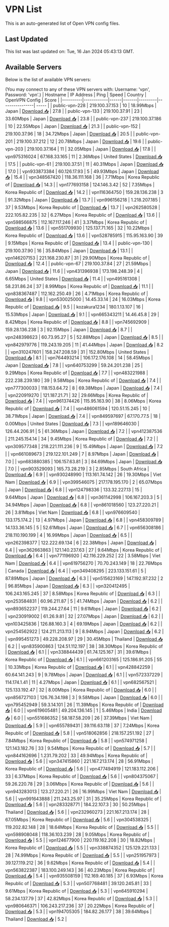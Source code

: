 # VPN List

This is an auto-generated list of Open VPN config files.

## Last Updated

This list was last updated on: Tue, 16 Jan 2024 05:43:13 GMT.

## Available Servers

Below is the list of available VPN servers:

(You may connect to any of these VPN servers with: Username: 'vpn', Password: 'vpn'.)
| Hostname | IP Address | Ping | Speed | Country | OpenVPN Config | Score |
|----------|------------|------|-------|---------|----------------| ----- |
| public-vpn-228 | 219.100.37.153 | 10 | 18.99Mbps | Japan | [Download 📥](./configs/server_0_JP.ovpn) | 27.8 |
| public-vpn-133 | 219.100.37.91 | 23 | 33.60Mbps | Japan | [Download 📥](./configs/server_1_JP.ovpn) | 23.8 |
| public-vpn-237 | 219.100.37.186 | 10 | 22.55Mbps | Japan | [Download 📥](./configs/server_2_JP.ovpn) | 21.3 |
| public-vpn-152 | 219.100.37.96 | 18 | 34.72Mbps | Japan | [Download 📥](./configs/server_3_JP.ovpn) | 20.5 |
| public-vpn-201 | 219.100.37.212 | 12 | 20.78Mbps | Japan | [Download 📥](./configs/server_4_JP.ovpn) | 19.6 |
| public-vpn-203 | 219.100.37.164 | 11 | 32.05Mbps | Japan | [Download 📥](./configs/server_5_JP.ovpn) | 17.8 |
| vpn975316024 | 67.168.33.165 | 11 | 2.36Mbps | United States | [Download 📥](./configs/server_6_US.ovpn) | 17.5 |
| public-vpn-61 | 219.100.37.51 | 11 | 40.31Mbps | Japan | [Download 📥](./configs/server_7_JP.ovpn) | 17.0 |
| vpn933873384 | 60.126.17.93 | 5 | 49.93Mbps | Japan | [Download 📥](./configs/server_8_JP.ovpn) | 15.4 |
| vpn348567420 | 118.36.111.168 | 36 | 7.71Mbps | Korea Republic of | [Download 📥](./configs/server_9_KR.ovpn) | 14.3 |
| vpn177693158 | 124.146.3.42 | 52 | 7.35Mbps | Korea Republic of | [Download 📥](./configs/server_10_KR.ovpn) | 14.2 |
| vpn116364750 | 159.28.136.238 | 3 | 91.32Mbps | Japan | [Download 📥](./configs/server_11_JP.ovpn) | 13.7 |
| vpn996156218 | 1.218.207.185 | 37 | 9.53Mbps | Korea Republic of | [Download 📥](./configs/server_12_KR.ovpn) | 13.7 |
| vpn262580528 | 222.105.82.235 | 32 | 6.27Mbps | Korea Republic of | [Download 📥](./configs/server_13_KR.ovpn) | 13.6 |
| vpn598566875 | 112.167.117.246 | 41 | 3.37Mbps | Korea Republic of | [Download 📥](./configs/server_14_KR.ovpn) | 13.6 |
| vpn551709930 | 125.137.71.165 | 32 | 10.22Mbps | Korea Republic of | [Download 📥](./configs/server_15_KR.ovpn) | 13.6 |
| vpn528785915 | 115.95.163.90 | 39 | 9.15Mbps | Korea Republic of | [Download 📥](./configs/server_16_KR.ovpn) | 13.4 |
| public-vpn-130 | 219.100.37.90 | 16 | 35.84Mbps | Japan | [Download 📥](./configs/server_17_JP.ovpn) | 13.1 |
| vpn146207153 | 221.168.230.87 | 31 | 29.90Mbps | Korea Republic of | [Download 📥](./configs/server_18_KR.ovpn) | 12.4 |
| public-vpn-67 | 219.100.37.84 | 27 | 21.59Mbps | Japan | [Download 📥](./configs/server_19_JP.ovpn) | 11.6 |
| vpn431396938 | 173.198.248.39 | 4 | 6.65Mbps | United States | [Download 📥](./configs/server_20_US.ovpn) | 11.4 |
| vpn495161308 | 58.231.86.24 | 37 | 8.99Mbps | Korea Republic of | [Download 📥](./configs/server_21_KR.ovpn) | 11.1 |
| vpn838367487 | 112.162.250.49 | 26 | 4.71Mbps | Korea Republic of | [Download 📥](./configs/server_22_KR.ovpn) | 9.8 |
| vpn530025000 | 14.45.33.14 | 24 | 16.03Mbps | Korea Republic of | [Download 📥](./configs/server_23_KR.ovpn) | 9.5 |
| kozakura1234 | 180.1.13.107 | 16 | 15.53Mbps | Japan | [Download 📥](./configs/server_24_JP.ovpn) | 9.1 |
| vpn665343211 | 14.46.45.8 | 29 | 8.42Mbps | Korea Republic of | [Download 📥](./configs/server_25_KR.ovpn) | 8.8 |
| vpn745692909 | 159.28.136.238 | 3 | 92.15Mbps | Japan | [Download 📥](./configs/server_26_JP.ovpn) | 8.7 |
| vpn248398623 | 60.73.95.27 | 5 | 52.88Mbps | Japan | [Download 📥](./configs/server_27_JP.ovpn) | 8.5 |
| vpn842979776 | 119.243.19.205 | 11 | 41.44Mbps | Japan | [Download 📥](./configs/server_28_JP.ovpn) | 8.2 |
| vpn310247601 | 158.247.208.59 | 31 | 152.80Mbps | United States | [Download 📥](./configs/server_29_US.ovpn) | 8.1 |
| vpn764493214 | 106.172.176.108 | 14 | 58.45Mbps | Japan | [Download 📥](./configs/server_30_JP.ovpn) | 7.8 |
| vpn640753299 | 59.24.201.238 | 25 | 9.29Mbps | Korea Republic of | [Download 📥](./configs/server_31_KR.ovpn) | 7.7 |
| vpn483221988 | 222.238.239.180 | 39 | 9.58Mbps | Korea Republic of | [Download 📥](./configs/server_32_KR.ovpn) | 7.4 |
| vpn777300033 | 118.153.64.72 | 8 | 69.38Mbps | Japan | [Download 📥](./configs/server_33_JP.ovpn) | 7.4 |
| vpn220919270 | 121.187.21.71 | 32 | 29.66Mbps | Korea Republic of | [Download 📥](./configs/server_34_KR.ovpn) | 7.4 |
| vpn961374426 | 115.95.163.90 | 38 | 8.06Mbps | Korea Republic of | [Download 📥](./configs/server_35_KR.ovpn) | 7.4 |
| vpn486061594 | 120.51.15.245 | 10 | 38.71Mbps | Japan | [Download 📥](./configs/server_36_JP.ovpn) | 7.4 |
| vpn849597697 | 67.170.77.5 | 18 | 0.00Mbps | United States | [Download 📥](./configs/server_37_US.ovpn) | 7.3 |
| vpn189646030 | 126.44.206.91 | 5 | 61.36Mbps | Japan | [Download 📥](./configs/server_38_JP.ovpn) | 7.2 |
| vpn412387536 | 211.245.154.14 | 34 | 9.45Mbps | Korea Republic of | [Download 📥](./configs/server_39_KR.ovpn) | 7.2 |
| vpn309577348 | 218.221.111.236 | 9 | 15.49Mbps | Japan | [Download 📥](./configs/server_40_JP.ovpn) | 7.2 |
| vpn661089673 | 219.122.101.249 | 7 | 8.97Mbps | Japan | [Download 📥](./configs/server_41_JP.ovpn) | 7.0 |
| vpn683880385 | 106.157.63.81 | 3 | 84.69Mbps | Japan | [Download 📥](./configs/server_42_JP.ovpn) | 7.0 |
| vpn903529093 | 165.73.28.219 | 3 | 2.85Mbps | South Africa | [Download 📥](./configs/server_43_ZA.ovpn) | 6.9 |
| vpn930248990 | 113.161.74.142 | 26 | 19.30Mbps | Viet Nam | [Download 📥](./configs/server_44_VN.ovpn) | 6.9 |
| vpn399546075 | 217.178.195.170 | 2 | 65.07Mbps | Japan | [Download 📥](./configs/server_45_JP.ovpn) | 6.8 |
| vpn124798336 | 133.32.227.13 | 15 | 9.64Mbps | Japan | [Download 📥](./configs/server_46_JP.ovpn) | 6.8 |
| vpn361142998 | 106.167.203.3 | 5 | 34.94Mbps | Japan | [Download 📥](./configs/server_47_JP.ovpn) | 6.8 |
| vpn861018560 | 123.27.220.21 | 26 | 3.81Mbps | Viet Nam | [Download 📥](./configs/server_48_VN.ovpn) | 6.8 |
| vpn976609540 | 133.175.174.2 | 13 | 4.97Mbps | Japan | [Download 📥](./configs/server_49_JP.ovpn) | 6.8 |
| vpn458309789 | 14.133.36.145 | 5 | 52.61Mbps | Japan | [Download 📥](./configs/server_50_JP.ovpn) | 6.7 |
| vpn656308186 | 218.110.190.199 | 4 | 16.99Mbps | Japan | [Download 📥](./configs/server_51_JP.ovpn) | 6.5 |
| vpn262398377 | 122.222.69.134 | 6 | 22.38Mbps | Japan | [Download 📥](./configs/server_52_JP.ovpn) | 6.4 |
| vpn362663863 | 121.140.237.63 | 27 | 9.64Mbps | Korea Republic of | [Download 📥](./configs/server_53_KR.ovpn) | 6.4 |
| vpn771196920 | 42.116.229.252 | 22 | 3.58Mbps | Viet Nam | [Download 📥](./configs/server_54_VN.ovpn) | 6.4 |
| vpn619756270 | 70.70.243.149 | 18 | 22.76Mbps | Canada | [Download 📥](./configs/server_55_CA.ovpn) | 6.4 |
| vpn349408295 | 223.133.151.61 | 5 | 87.89Mbps | Japan | [Download 📥](./configs/server_56_JP.ovpn) | 6.3 |
| vpn515623169 | 147.192.97.232 | 2 | 96.85Mbps | Japan | [Download 📥](./configs/server_57_JP.ovpn) | 6.3 |
| vpn320412495 | 106.243.165.245 | 37 | 8.58Mbps | Korea Republic of | [Download 📥](./configs/server_58_KR.ovpn) | 6.3 |
| vpn253584831 | 60.96.211.87 | 5 | 41.74Mbps | Japan | [Download 📥](./configs/server_59_JP.ovpn) | 6.2 |
| vpn893652237 | 119.244.27.64 | 11 | 9.61Mbps | Japan | [Download 📥](./configs/server_60_JP.ovpn) | 6.2 |
| vpn230919002 | 61.26.9.81 | 32 | 27.07Mbps | Japan | [Download 📥](./configs/server_61_JP.ovpn) | 6.2 |
| vpn103425836 | 126.88.160.3 | 4 | 69.19Mbps | Japan | [Download 📥](./configs/server_62_JP.ovpn) | 6.2 |
| vpn254562922 | 124.211.213.113 | 9 | 8.94Mbps | Japan | [Download 📥](./configs/server_63_JP.ovpn) | 6.2 |
| vpn995451273 | 49.228.208.97 | 29 | 30.45Mbps | Thailand | [Download 📥](./configs/server_64_TH.ovpn) | 6.2 |
| vpn835900863 | 124.51.112.197 | 38 | 38.30Mbps | Korea Republic of | [Download 📥](./configs/server_65_KR.ovpn) | 6.1 |
| vpn338844439 | 61.74.125.167 | 31 | 39.61Mbps | Korea Republic of | [Download 📥](./configs/server_66_KR.ovpn) | 6.1 |
| vpn661203165 | 125.186.91.205 | 55 | 10.33Mbps | Korea Republic of | [Download 📥](./configs/server_67_KR.ovpn) | 6.1 |
| vpn428842259 | 60.64.141.243 | 9 | 9.78Mbps | Japan | [Download 📥](./configs/server_68_JP.ovpn) | 6.1 |
| vpn572337229 | 114.174.1.41 | 11 | 4.27Mbps | Japan | [Download 📥](./configs/server_69_JP.ovpn) | 6.1 |
| vpn682567521 | 125.133.192.47 | 32 | 8.00Mbps | Korea Republic of | [Download 📥](./configs/server_70_KR.ovpn) | 6.0 |
| vpn856727103 | 126.76.34.198 | 3 | 9.58Mbps | Japan | [Download 📥](./configs/server_71_JP.ovpn) | 6.0 |
| vpn795452949 | 59.3.14.101 | 26 | 11.39Mbps | Korea Republic of | [Download 📥](./configs/server_72_KR.ovpn) | 6.0 |
| vpn619605481 | 49.204.136.145 | 1 | 5.46Mbps | India | [Download 📥](./configs/server_73_IN.ovpn) | 6.0 |
| vpn551686352 | 58.187.58.209 | 26 | 37.39Mbps | Viet Nam | [Download 📥](./configs/server_74_VN.ovpn) | 5.9 |
| vpn655789431 | 39.116.63.118 | 37 | 7.24Mbps | Korea Republic of | [Download 📥](./configs/server_75_KR.ovpn) | 5.8 |
| vpn518062856 | 218.157.251.192 | 27 | 7.84Mbps | Korea Republic of | [Download 📥](./configs/server_76_KR.ovpn) | 5.8 |
| vpn574971258 | 121.143.182.76 | 33 | 9.54Mbps | Korea Republic of | [Download 📥](./configs/server_77_KR.ovpn) | 5.7 |
| vpn844162696 | 1.231.79.202 | 33 | 49.94Mbps | Korea Republic of | [Download 📥](./configs/server_78_KR.ovpn) | 5.6 |
| vpn347415860 | 221.167.213.174 | 28 | 56.91Mbps | Korea Republic of | [Download 📥](./configs/server_79_KR.ovpn) | 5.6 |
| vpn477494919 | 121.183.112.206 | 33 | 6.37Mbps | Korea Republic of | [Download 📥](./configs/server_80_KR.ovpn) | 5.6 |
| vpn804375067 | 59.26.220.78 | 29 | 3.06Mbps | Korea Republic of | [Download 📥](./configs/server_81_KR.ovpn) | 5.6 |
| vpn943283013 | 123.27.220.21 | 26 | 16.99Mbps | Viet Nam | [Download 📥](./configs/server_82_VN.ovpn) | 5.6 |
| vpn991643888 | 211.243.25.97 | 31 | 35.25Mbps | Korea Republic of | [Download 📥](./configs/server_83_KR.ovpn) | 5.6 |
| vpn283328771 | 184.22.107.3 | 30 | 50.25Mbps | Thailand | [Download 📥](./configs/server_84_TH.ovpn) | 5.6 |
| vpn232960273 | 221.167.213.174 | 28 | 67.05Mbps | Korea Republic of | [Download 📥](./configs/server_85_KR.ovpn) | 5.6 |
| vpn304538325 | 119.202.82.148 | 28 | 18.64Mbps | Korea Republic of | [Download 📥](./configs/server_86_KR.ovpn) | 5.5 |
| vpn598908048 | 118.36.103.239 | 28 | 9.05Mbps | Korea Republic of | [Download 📥](./configs/server_87_KR.ovpn) | 5.5 |
| vpn124677900 | 220.119.162.208 | 30 | 18.82Mbps | Korea Republic of | [Download 📥](./configs/server_88_KR.ovpn) | 5.5 |
| vpn338874352 | 125.129.221.133 | 28 | 74.99Mbps | Korea Republic of | [Download 📥](./configs/server_89_KR.ovpn) | 5.5 |
| vpn251957973 | 39.127.119.212 | 36 | 9.62Mbps | Korea Republic of | [Download 📥](./configs/server_90_KR.ovpn) | 5.4 |
| vpn563822387 | 183.100.249.143 | 36 | 40.23Mbps | Korea Republic of | [Download 📥](./configs/server_91_KR.ovpn) | 5.4 |
| vpn935508159 | 112.169.40.185 | 37 | 6.93Mbps | Korea Republic of | [Download 📥](./configs/server_92_KR.ovpn) | 5.3 |
| vpn507768481 | 39.120.245.81 | 33 | 9.61Mbps | Korea Republic of | [Download 📥](./configs/server_93_KR.ovpn) | 5.3 |
| vpn645910294 | 58.234.137.79 | 37 | 42.82Mbps | Korea Republic of | [Download 📥](./configs/server_94_KR.ovpn) | 5.3 |
| vpn980646371 | 106.243.217.236 | 37 | 20.22Mbps | Korea Republic of | [Download 📥](./configs/server_95_KR.ovpn) | 5.3 |
| vpn194705305 | 184.82.26.177 | 38 | 39.64Mbps | Thailand | [Download 📥](./configs/server_96_TH.ovpn) | 5.2 |
